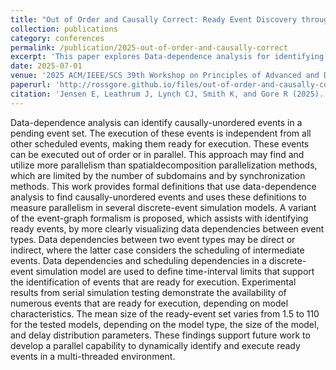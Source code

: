 ```yaml
---
title: "Out of Order and Causally Correct: Ready Event Discovery through Data-Dependence Analysis"
collection: publications
category: conferences
permalink: /publication/2025-out-of-order-and-causally-correct
excerpt: 'This paper explores Data-dependence analysis for identifying causally-unordered events in simulations. Utilizing a novel event graph formalism is used for the identification of ready events and scheduling dependencies. Experimental testing on several discrete-event simulation models demonstrates the ability to locate and execute numerous events, dependent on model characteristics. This research provides a foundation for developing a parallel runtime framework, enabling dynamically identify and execute ready events in a multi-threaded environment.'
date: 2025-07-01
venue: '2025 ACM/IEEE/SCS 39th Workshop on Principles of Advanced and Distributed Simulation'
paperurl: 'http://rossgore.github.io/files/out-of-order-and-causally-correct.pdf'
citation: 'Jensen E, Leathrum J, Lynch CJ, Smith K, and Gore R (2025). "Out of Order and Causally Correct: Ready Event Discovery through Data-Dependence Analysis." <i>2025 ACM/IEEE/SCS 39th Workshop on Principles of Advanced and Distributed Simulation</i>.'
---
```

Data-dependence analysis can identify causally-unordered events in a pending event set. The execution of these events is independent from all other scheduled events, making them ready for execution. These events can be executed out of order or in parallel. This approach may find and utilize more parallelism than spatialdecomposition parallelization methods, which are limited by the number of subdomains and by synchronization methods. This work
provides formal definitions that use data-dependence analysis to find causally-unordered events and uses these definitions to measure parallelism in several discrete-event simulation models. A variant of the event-graph formalism is proposed, which assists with identifying ready events, by more clearly visualizing data dependencies between event types. Data dependencies between two event types may be direct or indirect, where the latter case considers the scheduling of intermediate events. Data dependencies and scheduling dependencies in a discrete-event simulation model are used to define time-interval limits that support the identification of events that are ready for execution. Experimental results from serial simulation testing demonstrate the availability of numerous events that are ready for execution, depending on model characteristics. The mean size of the ready-event set varies from 1.5 to 110 for the tested models, depending on the model type, the size of the model, and delay distribution parameters. These findings support future work to develop a parallel capability to dynamically identify and execute ready events in a multi-threaded environment.